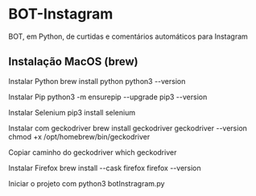 # BOT-Instagram
BOT, em Python, de curtidas e comentários automáticos para Instagram

## Instalação MacOS (brew)

Instalar Python 
brew install python
python3 --version

Instalar Pip
python3 -m ensurepip --upgrade
pip3 --version

Instalar Selenium
pip3 install selenium

Instalar com geckodriver
brew install geckodriver
geckodriver --version
chmod +x /opt/homebrew/bin/geckodriver

Copiar caminho do geckodriver
which geckodriver

Instalar Firefox
brew install --cask firefox
firefox --version

Iniciar o projeto com 
python3 botInstragram.py
